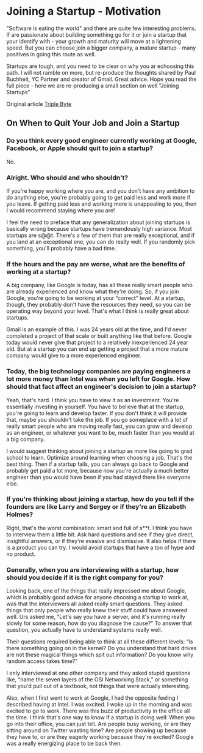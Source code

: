 # Joining a Startup - Motivation

"Software is eating the world" and there are quite few interesting problems. If are passionate about building something go for it or join a startup that your identify with - your growth and maturity will move at a lightening speed. But you can choose join a bigger company, a mature startup - many positives in going this route as well.

Startups are tough, and you need to be clear on why you ar echoosing this path. I will not ramble on more, but re-produce the thoughts shared by Paul Buchheit, YC Partner and creator of Gmail. Great advice. Hope you read the full  piece - here we are re-producing a small section on well "Joining Startups" 

Original article [Triple Byte](https://triplebyte.com/blog/interview-with-gmail-creator-and-y-combinator-partner-paul-buchheit)

## On When to Quit Your Job and Join a Startup

### Do you think every good engineer currently working at Google, Facebook, or Apple should quit to join a startup?
No.

### Alright. Who should and who shouldn't?
If you're happy working where you are, and you don't have any ambition to do anything else, you're probably going to get paid less and work more if you leave. If getting paid less and working more is unappealing to you, then I would recommend staying where you are!

I feel the need to preface that any generalization about joining startups is basically wrong because startups have tremendously high variance. Most startups are s@@t. There's a few of them that are really exceptional, and if you land at an exceptional one, you can do really well. If you randomly pick something, you'll probably have a bad time.

### If the hours and the pay are worse, what are the benefits of working at a startup?
A big company, like Google is today, has all these really smart people who are already experienced and know what they're doing. So, if you join Google, you're going to be working at your “correct” level. At a startup, though, they probably don't have the resources they need, so you can be operating way beyond your level. That's what I think is really great about startups.

Gmail is an example of this. I was 24 years old at the time, and I'd never completed a project of that scale or built anything like that before. Google today would never give that project to a relatively inexperienced 24 year old. But at a startup you can end up getting a project that a more mature company would give to a more experienced engineer.

### Today, the big technology companies are paying engineers a lot more money than Intel was when you left for Google. How should that fact affect an engineer's decision to join a startup?
Yeah, that's hard. I think you have to view it as an investment. You're essentially investing in yourself. You have to believe that at the startup, you're going to learn and develop faster. If you don't think it will provide that, maybe you shouldn't take the job. If you go someplace with a lot of really smart people who are moving really fast, you can grow and develop as an engineer, or whatever you want to be, much faster than you would at a big company.

I would suggest thinking about joining a startup as more like going to grad school to learn. Optimize around learning when choosing a job. That's the best thing. Then if a startup fails, you can always go back to Google and probably get paid a lot more, because now you're actually a much better engineer than you would have been if you had stayed there like everyone else.

### If you're thinking about joining a startup, how do you tell if the founders are like Larry and Sergey or if they're an Elizabeth Holmes?
Right, that's the worst combination: smart and full of s**t. I think you have to interview them a little bit. Ask hard questions and see if they give direct, insightful answers, or if they're evasive and dismissive. It also helps if there is a product you can try. I would avoid startups that have a ton of hype and no product.

### Generally, when you are interviewing with a startup, how should you decide if it is the right company for you?
Looking back, one of the things that really impressed me about Google, which is probably good advice for anyone choosing a startup to work at, was that the interviewers all asked really smart questions. They asked things that only people who really knew their stuff could have answered well. Urs asked me, “Let's say you have a server, and it's running really slowly for some reason, how do you diagnose the cause?” To answer that question, you actually have to understand systems really well.

Their questions required being able to think at all these different levels: “Is there something going on in the kernel? Do you understand that hard drives are not these magical things which spit out information? Do you know why random access takes time?”

I only interviewed at one other company and they asked stupid questions like, “name the seven layers of the OSI Networking Stack,” or something that you'd pull out of a textbook, not things that were actually interesting.

Also, when I first went to work at Google, I had the opposite feeling I described having at Intel. I was excited. I woke up in the morning and was excited to go to work. There was this buzz of productivity in the office all the time. I think that's one way to know if a startup is doing well: When you go into their office, you can just tell. Are people busy working, or are they sitting around on Twitter wasting time? Are people showing up because they have to, or are they eagerly working because they're excited? Google was a really energizing place to be back then.

